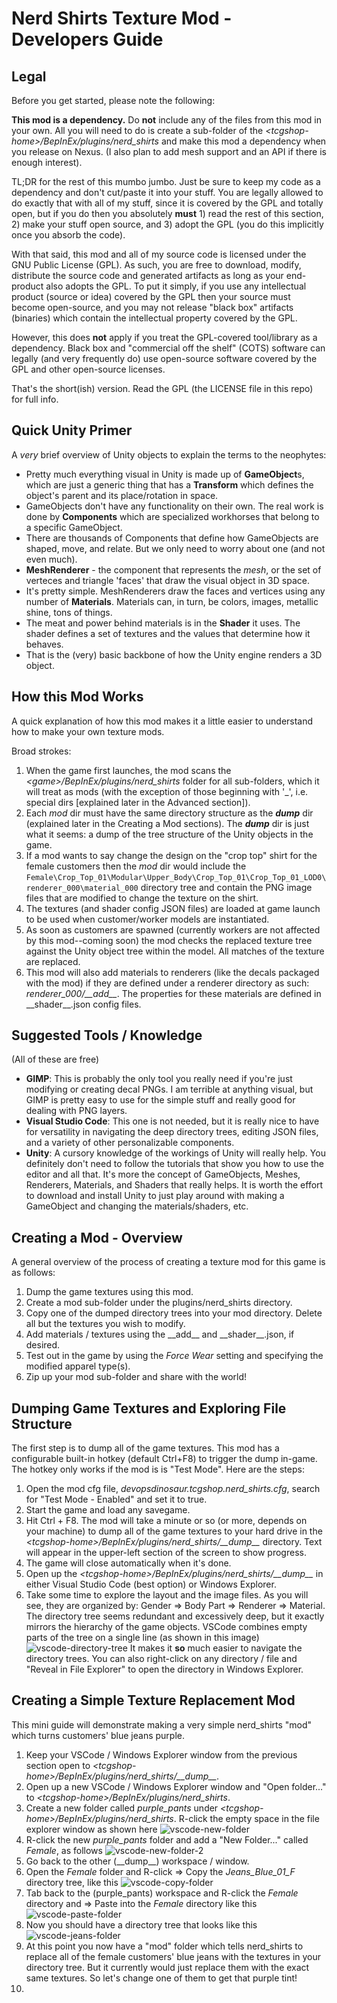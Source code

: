 ﻿# Nerd Shirts Texture Mod - Developers Guide

## Legal

Before you get started, please note the following:

**This mod is a dependency.**  Do **not** include any of the files from this mod in your own.  All you will need to do is create a sub-folder of the *\<tcgshop-home\>/BepInEx/plugins/nerd_shirts* and make this mod a dependency when you release on Nexus.  (I also plan to add mesh support and an API if there is enough interest).

TL;DR for the rest of this mumbo jumbo.  Just be sure to keep my code as a dependency and don't cut/paste it into your stuff.  You are legally allowed to do exactly that with all of my stuff, since it is covered by the GPL and totally open, but if you do then you absolutely **must** 1) read the rest of this section, 2) make your stuff open source, and 3) adopt the GPL (you do this implicitly once you absorb the code).

With that said, this mod and all of my source code is licensed under the GNU Public License (GPL).  As such, you are free to download, modify, distribute the source code and generated artifacts as long as your end-product also adopts the GPL.  To put it simply, if you use any intellectual product (source or idea) covered by the GPL then your source must become open-source, and you may not release "black box" artifacts (binaries) which contain the intellectual property covered by the GPL.

However, this does **not** apply if you treat the GPL-covered tool/library as a dependency.  Black box and "commercial off the shelf" (COTS) software can legally (and very frequently do) use open-source software covered by the GPL and other open-source licenses.

That's the short(ish) version.  Read the GPL (the LICENSE file in this repo) for full info.

## Quick Unity Primer

A *very* brief overview of Unity objects to explain the terms to the neophytes:
* Pretty much everything visual in Unity is made up of **GameObject**s, which are just a generic thing that has a **Transform** which defines the object's parent and its place/rotation in space.
* GameObjects don't have any functionality on their own.  The real work is done by **Components** which are specialized workhorses that belong to a specific GameObject.
* There are thousands of Components that define how GameObjects are shaped, move, and relate.  But we only need to worry about one (and not even much).
* **MeshRenderer** - the component that represents the *mesh*, or the set of verteces and triangle 'faces' that draw the visual object in 3D space.
* It's pretty simple.  MeshRenderers draw the faces and vertices using any number of **Materials**.  Materials can, in turn, be colors, images, metallic shine, tons of things.
* The meat and power behind materials is in the **Shader** it uses.  The shader defines a set of textures and the values that determine how it behaves.
* That is the (very) basic backbone of how the Unity engine renders a 3D object.

## How this Mod Works

A quick explanation of how this mod makes it a little easier to understand how to make your own texture mods.

Broad strokes:
1. When the game first launches, the mod scans the *\<game\>/BepInEx/plugins/nerd_shirts* folder for all sub-folders, which it will treat as mods (with the exception of those beginning with '_', i.e. special dirs [explained later in the Advanced section]).
1. Each *mod* dir must have the same directory structure as the *__dump__* dir (explained later in the Creating a Mod sections).  The *__dump__* dir is just what it seems: a dump of the tree structure of the Unity objects in the game.
1. If a mod wants to say change the design on the "crop top" shirt for the female customers then the *mod* dir would include the ```Female\Crop_Top_01\Modular\Upper_Body\Crop_Top_01\Crop_Top_01_LOD0\renderer_000\material_000``` directory tree and contain the PNG image files that are modified to change the texture on the shirt.
1. The textures (and shader config JSON files) are loaded at game launch to be used when customer/worker models are instantiated.
1. As soon as customers are spawned (currently workers are not affected by this mod--coming soon) the mod checks the replaced texture tree against the Unity object tree within the model.  All matches of the texture are replaced.
1. This mod will also add materials to renderers (like the decals packaged with the mod) if they are defined under a renderer directory as such: *renderer_000/\_\_add\_\_*.  The properties for these materials are defined in \_\_shader\_\_.json config files.

## Suggested Tools / Knowledge

(All of these are free)

* **GIMP**: This is probably the only tool you really need if you're just modifying or creating decal PNGs.  I am terrible at anything visual, but GIMP is pretty easy to use for the simple stuff and really good for dealing with PNG layers.
* **Visual Studio Code**: This one is not needed, but it is really nice to have for versatility in navigating the deep directory trees, editing JSON files, and a variety of other personalizable components.
* **Unity**: A cursory knowledge of the workings of Unity will really help.  You definitely don't need to follow the tutorials that show you how to use the editor and all that.  It's more the concept of GameObjects, Meshes, Renderers, Materials, and Shaders that really helps.  It is worth the effort to download and install Unity to just play around with making a GameObject and changing the materials/shaders, etc.

## Creating a Mod - Overview

A general overview of the process of creating a texture mod for this game is as follows:

1. Dump the game textures using this mod.
1. Create a mod sub-folder under the plugins/nerd_shirts directory.
1. Copy one of the dumped directory trees into your mod directory.  Delete all but the textures you wish to modify.
1. Add materials / textures using the \_\_add\_\_ and \_\_shader\_\_.json, if desired.
1. Test out in the game by using the *Force Wear* setting and specifying the modified apparel type(s).
1. Zip up your mod sub-folder and share with the world!

## Dumping Game Textures and Exploring File Structure

The first step is to dump all of the game textures.  This mod has a configurable built-in hotkey (default Ctrl+F8) to trigger the dump in-game.  The hotkey only works if the mod is is "Test Mode".  Here are the steps:

1. Open the mod cfg file, *devopsdinosaur.tcgshop.nerd_shirts.cfg*, search for "Test Mode - Enabled" and set it to true.
1. Start the game and load any savegame.
1. Hit Ctrl + F8.  The mod will take a minute or so (or more, depends on your machine) to dump all of the game textures to your hard drive in the *\<tcgshop-home\>/BepInEx/plugins/nerd_shirts/\_\_dump\_\_* directory.  Text will appear in the upper-left section of the screen to show progress.
1. The game will close automatically when it's done.
1. Open up the *\<tcgshop-home\>/BepInEx/plugins/nerd_shirts/\_\_dump\_\_* in either Visual Studio Code (best option) or Windows Explorer.
1. Take some time to explore the layout and the image files.  As you will see, they are organized by: Gender => Body Part => Renderer => Material.  The directory tree seems redundant and excessively deep, but it exactly mirrors the hierarchy of the game objects.  VSCode combines empty parts of the tree on a single line (as shown in this image)
![vscode-directory-tree](images/vscode-directory-tree.jpg)  It makes it **so** much easier to navigate the directory trees.  You can also right-click on any directory / file and "Reveal in File Explorer" to open the directory in Windows Explorer.  

## Creating a Simple Texture Replacement Mod

This mini guide will demonstrate making a very simple nerd_shirts "mod" which turns customers' blue jeans purple.

1. Keep your VSCode / Windows Explorer window from the previous section open to *\<tcgshop-home\>/BepInEx/plugins/nerd_shirts/\_\_dump\_\_*.
1. Open up a new VSCode / Windows Explorer window and "Open folder..." to *\<tcgshop-home\>/BepInEx/plugins/nerd_shirts*.
1. Create a new folder called *purple_pants* under *\<tcgshop-home\>/BepInEx/plugins/nerd_shirts*.  R-click the empty space in the file explorer window as shown here ![vscode-new-folder](images/vscode-new-folder.jpg)
1. R-click the new *purple_pants* folder and add a "New Folder..." called *Female*, as follows ![vscode-new-folder-2](images/vscode-new-folder-2.jpg)
1. Go back to the other (\_\_dump\_\_) workspace / window.
1. Open the *Female* folder and R-click => Copy the *Jeans_Blue_01_F* directory tree, like this ![vscode-copy-folder](images/vscode-paste-folder.jpg)
1. Tab back to the (purple_pants) workspace and R-click the *Female* directory and => Paste into the *Female* directory like this ![vscode-paste-folder](images/vscode-paste-folder.jpg)
1. Now you should have a directory tree that looks like this ![vscode-jeans-folder](images/vscode-jeans-folder.jpg)
1. At this point you now have a "mod" folder which tells nerd_shirts to replace all of the female customers' blue jeans with the textures in your directory tree.  But it currently would just replace them with the exact same textures.  So let's change one of them to get that purple tint!
1. 

